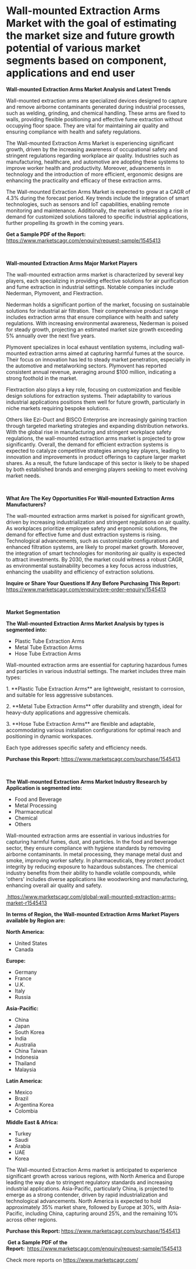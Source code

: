 <p><h1>Wall-mounted Extraction Arms Market with the goal of estimating the market size and future growth potential of various market segments based on component, applications and end user</h1></p><p><strong>Wall-mounted Extraction Arms Market Analysis and Latest Trends</strong></p>
<p><p>Wall-mounted extraction arms are specialized devices designed to capture and remove airborne contaminants generated during industrial processes, such as welding, grinding, and chemical handling. These arms are fixed to walls, providing flexible positioning and effective fume extraction without occupying floor space. They are vital for maintaining air quality and ensuring compliance with health and safety regulations.</p><p>The Wall-mounted Extraction Arms Market is experiencing significant growth, driven by the increasing awareness of occupational safety and stringent regulations regarding workplace air quality. Industries such as manufacturing, healthcare, and automotive are adopting these systems to improve worker health and productivity. Moreover, advancements in technology and the introduction of more efficient, ergonomic designs are enhancing the practicality and efficacy of these extraction arms.</p><p>The Wall-mounted Extraction Arms Market is expected to grow at a CAGR of 4.3% during the forecast period. Key trends include the integration of smart technologies, such as sensors and IoT capabilities, enabling remote monitoring and maintenance. Additionally, the market is witnessing a rise in demand for customized solutions tailored to specific industrial applications, further propelling its growth in the coming years.</p></p>
<p><strong>Get a Sample PDF of the Report:&nbsp;</strong> <a href="https://www.marketscagr.com/enquiry/request-sample/1545413?utm_campaign=2938&utm_medium=2&utm_source=Github&utm_content=ia&utm_term=11042025&utm_id=wall-mounted-extraction-arms">https://www.marketscagr.com/enquiry/request-sample/1545413</a></p>
<p>&nbsp;</p>
<p><strong>Wall-mounted Extraction Arms Major Market Players</strong></p>
<p><p>The wall-mounted extraction arms market is characterized by several key players, each specializing in providing effective solutions for air purification and fume extraction in industrial settings. Notable companies include Nederman, Plymovent, and Flextraction.</p><p>Nederman holds a significant portion of the market, focusing on sustainable solutions for industrial air filtration. Their comprehensive product range includes extraction arms that ensure compliance with health and safety regulations. With increasing environmental awareness, Nederman is poised for steady growth, projecting an estimated market size growth exceeding 5% annually over the next five years.</p><p>Plymovent specializes in local exhaust ventilation systems, including wall-mounted extraction arms aimed at capturing harmful fumes at the source. Their focus on innovation has led to steady market penetration, especially in the automotive and metalworking sectors. Plymovent has reported consistent annual revenue, averaging around $100 million, indicating a strong foothold in the market.</p><p>Flextraction also plays a key role, focusing on customization and flexible design solutions for extraction systems. Their adaptability to various industrial applications positions them well for future growth, particularly in niche markets requiring bespoke solutions. </p><p>Others like Ezi-Duct and BISCO Enterprise are increasingly gaining traction through targeted marketing strategies and expanding distribution networks. With the global rise in manufacturing and stringent workplace safety regulations, the wall-mounted extraction arms market is projected to grow significantly. Overall, the demand for efficient extraction systems is expected to catalyze competitive strategies among key players, leading to innovation and improvements in product offerings to capture larger market shares. As a result, the future landscape of this sector is likely to be shaped by both established brands and emerging players seeking to meet evolving market needs.</p></p>
<p>&nbsp;</p>
<p><strong>What Are The Key Opportunities For Wall-mounted Extraction Arms Manufacturers?</strong></p>
<p><p>The wall-mounted extraction arms market is poised for significant growth, driven by increasing industrialization and stringent regulations on air quality. As workplaces prioritize employee safety and ergonomic solutions, the demand for effective fume and dust extraction systems is rising. Technological advancements, such as customizable configurations and enhanced filtration systems, are likely to propel market growth. Moreover, the integration of smart technologies for monitoring air quality is expected to attract investments. By 2030, the market could witness a robust CAGR, as environmental sustainability becomes a key focus across industries, enhancing the usability and efficiency of extraction solutions.</p></p>
<p><strong>Inquire or Share Your Questions If Any Before Purchasing This Report:</strong> <a href="https://www.marketscagr.com/enquiry/pre-order-enquiry/1545413?utm_campaign=2938&utm_medium=2&utm_source=Github&utm_content=ia&utm_term=11042025&utm_id=wall-mounted-extraction-arms">https://www.marketscagr.com/enquiry/pre-order-enquiry/1545413</a></p>
<p>&nbsp;</p>
<p><strong>Market Segmentation</strong></p>
<p><strong>The Wall-mounted Extraction Arms Market Analysis by types is segmented into:</strong></p>
<p><ul><li>Plastic Tube Extraction Arms</li><li>Metal Tube Extraction Arms</li><li>Hose Tube Extraction Arms</li></ul></p>
<p><p>Wall-mounted extraction arms are essential for capturing hazardous fumes and particles in various industrial settings. The market includes three main types: </p><p>1. **Plastic Tube Extraction Arms** are lightweight, resistant to corrosion, and suitable for less aggressive substances.</p><p>2. **Metal Tube Extraction Arms** offer durability and strength, ideal for heavy-duty applications and aggressive chemicals.</p><p>3. **Hose Tube Extraction Arms** are flexible and adaptable, accommodating various installation configurations for optimal reach and positioning in dynamic workspaces. </p><p>Each type addresses specific safety and efficiency needs.</p></p>
<p><strong>Purchase this Report:&nbsp;</strong><a href="https://www.marketscagr.com/purchase/1545413?utm_campaign=2938&utm_medium=2&utm_source=Github&utm_content=ia&utm_term=11042025&utm_id=wall-mounted-extraction-arms">https://www.marketscagr.com/purchase/1545413</a></p>
<p>&nbsp;</p>
<p><strong>The Wall-mounted Extraction Arms Market Industry Research by Application is segmented into:</strong></p>
<p><ul><li>Food and Beverage</li><li>Metal Processing</li><li>Pharmaceutical</li><li>Chemical</li><li>Others</li></ul></p>
<p><p>Wall-mounted extraction arms are essential in various industries for capturing harmful fumes, dust, and particles. In the food and beverage sector, they ensure compliance with hygiene standards by removing airborne contaminants. In metal processing, they manage metal dust and smoke, improving worker safety. In pharmaceuticals, they protect product integrity by reducing exposure to hazardous substances. The chemical industry benefits from their ability to handle volatile compounds, while 'others' includes diverse applications like woodworking and manufacturing, enhancing overall air quality and safety.</p></p>
<p><a href="https://www.marketscagr.com/global-wall-mounted-extraction-arms-market-r1545413?utm_campaign=2938&utm_medium=2&utm_source=Github&utm_content=ia&utm_term=11042025&utm_id=wall-mounted-extraction-arms">&nbsp;https://www.marketscagr.com/global-wall-mounted-extraction-arms-market-r1545413</a></p>
<p><strong>In terms of Region, the Wall-mounted Extraction Arms Market Players available by Region are:</strong></p>
<p>
    <p> <strong> North America: </strong>
        <ul>
            <li>United States</li>
            <li>Canada</li>
        </ul>
        </p> 
    <p> <strong> Europe: </strong>
        <ul>
            <li>Germany</li>
            <li>France</li>
            <li>U.K.</li>
            <li>Italy</li>
            <li>Russia</li>
        </ul>
        </p> 
    <p> <strong> Asia-Pacific: </strong>
        <ul>
            <li>China</li>
            <li>Japan</li>
            <li>South Korea</li>
            <li>India</li>
            <li>Australia</li>
            <li>China Taiwan</li>
            <li>Indonesia</li>
            <li>Thailand</li>
            <li>Malaysia</li>
        </ul>
        </p> 
    <p> <strong> Latin America: </strong>
        <ul>
            <li>Mexico</li>
            <li>Brazil</li>
            <li>Argentina Korea</li>
            <li>Colombia</li>
        </ul>
        </p> 
    <p> <strong> Middle East & Africa: </strong>
        <ul>
            <li>Turkey</li>
            <li>Saudi</li>
            <li>Arabia</li>
            <li>UAE</li>
            <li>Korea</li>
        </ul>
    </p>
    </p>
<p><p>The Wall-mounted Extraction Arms market is anticipated to experience significant growth across various regions, with North America and Europe leading the way due to stringent regulatory standards and increasing industrial applications. Asia-Pacific, particularly China, is projected to emerge as a strong contender, driven by rapid industrialization and technological advancements. North America is expected to hold approximately 35% market share, followed by Europe at 30%, with Asia-Pacific, including China, capturing around 25%, and the remaining 10% across other regions.</p></p>
<p><strong>Purchase this Report: </strong><a href="https://www.marketscagr.com/purchase/1545413?utm_campaign=2938&utm_medium=2&utm_source=Github&utm_content=ia&utm_term=11042025&utm_id=wall-mounted-extraction-arms">https://www.marketscagr.com/purchase/1545413</a></p>
<p>&nbsp;<strong>Get a Sample PDF of the Report:&nbsp;&nbsp;</strong><a href="https://www.marketscagr.com/enquiry/request-sample/1545413?utm_campaign=2938&utm_medium=2&utm_source=Github&utm_content=ia&utm_term=11042025&utm_id=wall-mounted-extraction-arms">https://www.marketscagr.com/enquiry/request-sample/1545413</a></p>
<p><strong></strong></p>
<p>Check more reports on <a href="https://www.marketscagr.com/?utm_campaign=2938&utm_medium=2&utm_source=Github&utm_content=ia&utm_term=11042025&utm_id=wall-mounted-extraction-arms">https://www.marketscagr.com/</a></p>